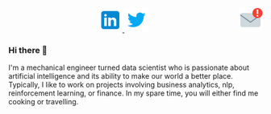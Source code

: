 <p align="center">
  <a href="mailto: vibhormalik97@gmail.com">
  <img src="https://github.com/vibhormalik97/vibhormalik97/blob/master/icons8-important-mail-48.png", style="border:0px;margin:0px;float:right" />
  </a>


  <a href="https://www.linkedin.com/in/vibhor-malik/">
  <img src="https://github.com/vibhormalik97/vibhormalik97/blob/master/icons8-linkedin-48.png" />
  </a>
                                                                                      
  <a href="https://twitter.com/Vibhor_Malik97/">
  <img src="https://github.com/vibhormalik97/vibhormalik97/blob/master/icons8-twitter-48.png", style=”float:right”/>
  </a>
</p>


### Hi there 👋

I'm a mechanical engineer turned data scientist who is passionate about artificial intelligence and its ability to make our world a better place. Typically, I like to work on projects involving business analytics, nlp, reinforcement learning, or finance. In my spare time, you will either find me cooking or travelling.



<!--
**vibhormalik97/vibhormalik97** is a ✨ _special_ ✨ repository because its `README.md` (this file) appears on your GitHub profile.

Here are some ideas to get you started:

- 🔭 I’m currently working on ...
- 🌱 I’m currently learning ...
- 👯 I’m looking to collaborate on ...
- 🤔 I’m looking for help with ...
- 💬 Ask me about ...
- 📫 How to reach me: ...
- 😄 Pronouns: ...
- ⚡ Fun fact: ...
-->
